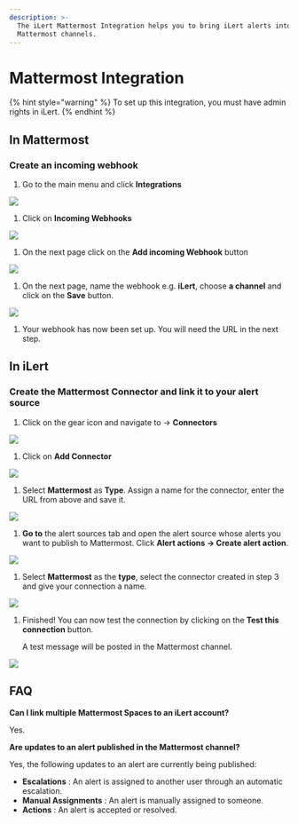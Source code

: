 ```yaml
---
description: >-
  The iLert Mattermost Integration helps you to bring iLert alerts into your
  Mattermost channels.
---
```


# Mattermost Integration

{% hint style="warning" %}
To set up this integration, you must have admin rights in iLert.
{% endhint %}

## In Mattermost <a id="add-to-channel"></a>

### Create an incoming webhook

1. Go to the main menu and click **Integrations**

![](../.gitbook/assets/screenshot_07_02_21__16_44.png)

1. Click on **Incoming Webhooks**

![](../.gitbook/assets/screenshot_07_02_21__16_45.png)

1. On the next page click on the **Add incoming Webhook** button

![](../.gitbook/assets/screenshot_07_02_21__16_47.png)

1. On the next page, name the webhook e.g. **iLert**, choose **a channel** and click on the **Save** button.

![](../.gitbook/assets/screenshot_07_02_21__16_49.png)

1. Your webhook has now been set up. You will need the URL in the next step.

## In iLert <a id="create-alarm-source"></a>

### Create the Mattermost Connector and link it to your alert source

1. Click on the gear icon and navigate to → **Connectors**

![](../.gitbook/assets/go_to_connectors%20%283%29.png)

1. Click on **Add Connector**

![](../.gitbook/assets/create_connector_button.png)

1. Select **Mattermost** as **Type**. Assign a name for the connector, enter the URL from above and save it.

![](../.gitbook/assets/screenshot_07_02_21__16_53.png)

1. **Go to** the alert sources tab and open the alert source whose alerts you want to publish to Mattermost. Click **Alert actions → Create alert action**.

![](../.gitbook/assets/new_incident_action%20%287%29.png)

1. Select **Mattermost** as the **type**, select the connector created in step 3 and give your connection a name.

![](../.gitbook/assets/ilert%20%2874%29.png)

1. Finished! You can now test the connection by clicking on the **Test this connection** button.  

   A test message will be posted in the Mattermost channel.

![](../.gitbook/assets/ilert%20%2875%29.png)

## FAQ <a id="faq"></a>

**Can I link multiple Mattermost Spaces to an iLert account?**

Yes.

**Are updates to an alert published in the Mattermost channel?**

Yes, the following updates to an alert are currently being published:

* **Escalations** : An alert is assigned to another user through an automatic escalation.
* **Manual Assignments** : An alert is manually assigned to someone.
* **Actions** : An alert is accepted or resolved.


